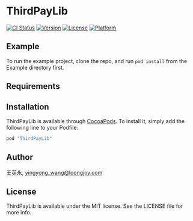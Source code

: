# ThirdPayLib

[![CI Status](http://img.shields.io/travis/王英永/ThirdPayLib.svg?style=flat)](https://travis-ci.org/王英永/ThirdPayLib)
[![Version](https://img.shields.io/cocoapods/v/ThirdPayLib.svg?style=flat)](http://cocoapods.org/pods/ThirdPayLib)
[![License](https://img.shields.io/cocoapods/l/ThirdPayLib.svg?style=flat)](http://cocoapods.org/pods/ThirdPayLib)
[![Platform](https://img.shields.io/cocoapods/p/ThirdPayLib.svg?style=flat)](http://cocoapods.org/pods/ThirdPayLib)

## Example

To run the example project, clone the repo, and run `pod install` from the Example directory first.

## Requirements

## Installation

ThirdPayLib is available through [CocoaPods](http://cocoapods.org). To install
it, simply add the following line to your Podfile:

```ruby
pod "ThirdPayLib"
```

## Author

王英永, yingyong_wang@loongjoy.com

## License

ThirdPayLib is available under the MIT license. See the LICENSE file for more info.

